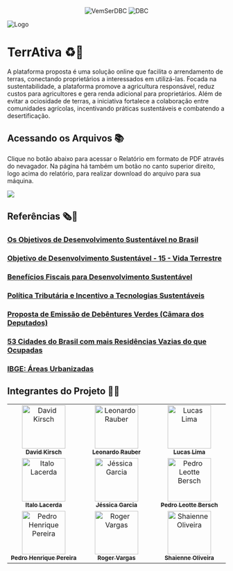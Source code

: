 <div align="center">
  <img alt="VemSerDBC" src="https://img.shields.io/badge/Vem Ser 13-00599C?style=for-the-badge&logo=java&logoColor=white">
  <img alt="DBC" src="https://img.shields.io/badge/DBC-00599C?style=for-the-badge&logo=java&logoColor=white">
</div>

![Logo](https://i.ibb.co/28k8rQj/p2.png)

# TerrAtiva ♻️🌱

A plataforma proposta é uma solução online que facilita o arrendamento de terras, conectando proprietários a interessados em utilizá-las. Focada na sustentabilidade, a plataforma promove a agricultura responsável, reduz custos para agricultores e gera renda adicional para proprietários. Além de evitar a ociosidade de terras, a iniciativa fortalece a colaboração entre comunidades agrícolas, incentivando práticas sustentáveis e combatendo a desertificação.

## Acessando os Arquivos 📚

Clique no botão abaixo para acessar o Relatório em formato de PDF através do nevagador. Na página há também um botão no canto superior direito, logo acima do relatório, para realizar download do arquivo para sua máquina.

<a href="https://github.com/lucasbernardodev/vs13-squad8-TerrAtiva/blob/main/Relat%C3%B3rio%20(Squad8).pdf"><img src="https://img.shields.io/badge/Download-Relat%C3%B3rio_Final-blue"/></a>

## Referências 🗞️📰

### [Os Objetivos de Desenvolvimento Sustentável no Brasil](https://brasil.un.org/pt-br)
### [Objetivo de Desenvolvimento Sustentável - 15 - Vida Terrestre](https://www.ipea.gov.br/ods/ods15.html)
### [Benefícios Fiscais para Desenvolvimento Sustentável](https://www.conjur.com.br/2023-jun-12/elaise-sestrem-beneficios-fiscais-desenvolvimento-sustentavel/)
### [Política Tributária e Incentivo a Tecnologias Sustentáveis](https://www.ipea.gov.br/cts/pt/central-de-conteudo/artigos/artigos/309-politica-tributaria-e-incentivo-a-tecnologias-sustentaveis-o-brasil-na-contramao)
### [Proposta de Emissão de Debêntures Verdes (Câmara dos Deputados)](https://www.camara.leg.br/noticias/852063-proposta-permite-a-emissao-de-debentures-incentivadas-para-projetos-sus%20tentaveis/)
### [53 Cidades do Brasil com mais Residências Vazias do que Ocupadas](https://www.nsctotal.com.br/noticias/conheca-as-53-cidades-do-brasil-com-mais-residencias-vazias-do-que-ocupadas#:~:text=Arroio%20do%20Sal%20%28RS%29%20%E2%80%93%2076%2C2%25%20Xangri-l%C3%A1%20%28RS%29,%E2%80%93%2068%2C3%25%20Pontal%20do%20Paran%C3%A1%20%28PR%29%20%E2%80%93%2068%2C1%25)
### [IBGE: Áreas Urbanizadas](https://www.ibge.gov.br/geociencias/cartas-e-mapas/redes-geograficas/15789-areas-urbanizadas.html)
 
## Integrantes do Projeto 👨‍💻
<!-- ALL-CONTRIBUTORS-LIST:START - Do not remove or modify this section -->
<!-- prettier-ignore-start -->
<!-- markdownlint-disable -->
<table>
  <tbody>
    <tr>
      <td align="center" valign="top" width="14.28%"><a href="https://www.github.com/DavidKirsch-DBC"><img src="https://avatars.githubusercontent.com/u/153624310?v=4" width="100px;" alt="David Kirsch"/><br /><sub><b>David Kirsch</b></sub></a><br /></td>
      <td align="center" valign="top" width="14.28%"><a href="https://www.github.com/Leonardo-Rauber"><img src="https://media.licdn.com/dms/image/D4D03AQEK6cgB9dALFw/profile-displayphoto-shrink_800_800/0/1673825154756?e=1709769600&v=beta&t=3ShzbURNX_-bUH-OR4-jj1jaSRite3cMR4W2JhqYaIA" width="100px;" alt="Leonardo Rauber"/><br /><sub><b>Leonardo Rauber</b></sub></a><br /></td>
      <td align="center" valign="top" width="14.28%"><a href="https://www.github.com/lucasbernardodev"><img src="https://media.licdn.com/dms/image/D4D03AQGlVZDL_zXGYw/profile-displayphoto-shrink_800_800/0/1701705256375?e=1709769600&v=beta&t=aLGO9J147YOI3TA_LCHP0zq9bd-iq1mLEI0g-bDs79o" width="100px;" alt="Lucas Lima"/><br /><sub><b>Lucas Lima</b></sub></a><br /></td>
    </tr>
        <tr>
      <td align="center" valign="top" width="14.28%"><a href="https://www.github.com/ItaloLacerda"><img src="https://media.licdn.com/dms/image/D4D03AQHKAd_8nQK77Q/profile-displayphoto-shrink_800_800/0/1691340581250?e=1709769600&v=beta&t=fLatK97mTsH1QTaNnJpt655mJiYiDxlng6wDC71-2po" width="100px;" alt="Italo Lacerda"/><br /><sub><b>Italo Lacerda</b></sub></a><br /></td>
          <td align="center" valign="top" width="14.28%"><a href="https://www.github.com/Jessica-Garcia"><img src="https://avatars.githubusercontent.com/u/53917707?v=4" width="100px;" alt="Jéssica Garcia"/><br /><sub><b>Jéssica Garcia</b></sub></a></td>
      <td align="center" valign="top" width="14.28%"><a href="https://www.github.com/PedroBersch"><img src="https://avatars.githubusercontent.com/u/113629864?v=4" width="100px;" alt="Pedro Leotte Bersch"/><br /><sub><b>Pedro Leotte Bersch
</b></sub></a><br /></td>
    </tr>
        <tr>
      <td align="center" valign="top" width="14.28%"><a href="https://www.github.com/pedrohpdo"><img src="https://avatars.githubusercontent.com/u/113143071?v=4" width="100px;" alt="Pedro Henrique Pereira"/><br /><sub><b>Pedro Henrique Pereira</b></sub></a><br /></td>
      <td align="center" valign="top" width="14.28%"><a href="https://www.github.com/rogervargass"><img src="https://avatars.githubusercontent.com/u/70342776?v=4" width="100px;" alt="Roger Vargas"/><br /><sub><b>Roger Vargas
</b></sub></a><br /></td>
      <td align="center" valign="top" width="14.28%"><a href="https://www.github.com/Shaienne23"><img src="https://avatars.githubusercontent.com/u/137116404?v=4" width="100px;" alt="Shaienne Oliveira"/><br /><sub><b>Shaienne Oliveira</b></sub></a><br /></td>
    </tr>
  </tbody>
</table>

<!-- markdownlint-restore -->
<!-- prettier-ignore-end -->

<!-- ALL-CONTRIBUTORS-LIST:END -->

